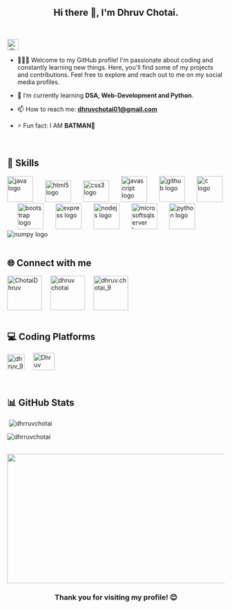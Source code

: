 <h2 align="center">Hi there 👋, I'm Dhruv Chotai.</h2>
<br>

<p align="left"> <img src="https://komarev.com/ghpvc/?username=dhrruvchotai&label=Profile%20views&color=0e75b6&style=flat" alt="dhrruvchotai" height="26"/> </p>

- 👨🏼‍💼 Welcome to my GitHub profile! I'm passionate about coding and constantly learning new things. Here, you'll find some of my projects and contributions. Feel free to explore and reach out to me on my social media profiles.

- 🌱 I’m currently learning **DSA, Web-Development and Python**.
 
- 📫 How to reach me: **dhruvchotai01@gmail.com**
 
- ⚡ Fun fact: I AM **BATMAN🦇**
<br>

## 🚀 Skills

<div align="left">
  <img src="https://cdn.jsdelivr.net/gh/devicons/devicon/icons/java/java-original.svg" height="60" width="60" alt="java logo"  />
  <img width="20" />
  <img src="https://camo.githubusercontent.com/6647554cf19482c32acc6a6a3b8bd68b845fafabd474595e7e92dead3075c3ea/68747470733a2f2f63646e2e6a7364656c6976722e6e65742f67682f64657669636f6e732f64657669636f6e2f69636f6e732f68746d6c352f68746d6c352d6f726967696e616c2e737667"  height="50" width="60" alt="html5 logo"  />
  <img width="20" />
  <img src="https://camo.githubusercontent.com/4eaf7f26830ffa4bc4c4502a24e9be29fa2796208648a805e8f610da811aeb05/68747470733a2f2f63646e2e6a7364656c6976722e6e65742f67682f64657669636f6e732f64657669636f6e2f69636f6e732f637373332f637373332d6f726967696e616c2e737667" height="50" width="60" alt="css3 logo"  />
  <img width="20" />
  <img src="https://user-images.githubusercontent.com/74038190/212257454-16e3712e-945a-4ca2-b238-408ad0bf87e6.gif"  height="60" width="60" alt="javascript logo"  />
  <img width="20" />
  <img src="https://user-images.githubusercontent.com/74038190/212257468-1e9a91f1-b626-4baa-b15d-5c385dfa7ed2.gif"  height="60" width="60" alt="github logo"  />
  <img width="20" />
  <img src="https://cdn.jsdelivr.net/gh/devicons/devicon/icons/c/c-original.svg" height="60" width="60" alt="c logo"  />
  <img width="20" />
  <img src="https://user-images.githubusercontent.com/74038190/212280805-9bcb336b-8c55-46a8-abf8-ff286ab55472.gif"  height="60" width="60" alt="bootstrap logo"  />
    <img width="20" />
  <img src="https://cdn.jsdelivr.net/gh/devicons/devicon/icons/express/express-original.svg" height="60" alt="express logo"  />
  <img width="20" />
  <img src="https://cdn.jsdelivr.net/gh/devicons/devicon/icons/nodejs/nodejs-original.svg" height="60" alt="nodejs logo"  />
  <img width="20" />
  <img src="https://cdn.jsdelivr.net/gh/devicons/devicon/icons/microsoftsqlserver/microsoftsqlserver-plain.svg" height="60" alt="microsoftsqlserver logo"  />
  <img width="20" />
  <img src="https://cdn.jsdelivr.net/gh/devicons/devicon/icons/python/python-original.svg" height="60" alt="python logo"  />
  <img width="20" />
  <img src="https://camo.githubusercontent.com/b5a316a445d392b6f33cf315ebae56acecb547a7ac3a62c6931eb81ddbc813c6/68747470733a2f2f63646e2e6a7364656c6976722e6e65742f67682f64657669636f6e732f64657669636f6e2f69636f6e732f6e756d70792f6e756d70792d6f726967696e616c2e737667 height="60" alt="numpy logo"  />
  <img width="20" />
 
</div>

<br>

## 🌐 Connect with me

<div align="left">
<a href="https://twitter.com/ChotaiDhruv" target="blank"><img align="center" src="https://user-images.githubusercontent.com/74038190/235294011-b8074c31-9097-4a65-a594-4151b58743a8.gif" alt="ChotaiDhruv" height="80" width="80" /></a>
<img width="12" />
<a href="https://www.linkedin.com/in/dhruv-chotai-179a502aa/" target="blank"><img align="center" src="https://user-images.githubusercontent.com/74038190/235294012-0a55e343-37ad-4b0f-924f-c8431d9d2483.gif" alt="dhruv chotai" height="80" width="80" /></a>
<img width="12" />
<a href="https://www.instagram.com/dhruv.chotai_9/" target="blank"><img align="center" src="https://user-images.githubusercontent.com/74038190/235294013-a33e5c43-a01c-43f6-b44d-a406d8b4ab75.gif" alt="dhruv.chotai_9" height="80" width="80" /></a>
<img width="12" />
</div>

<br>

## 💻 Coding Platforms

<a href="https://leetcode.com/u/dhruv_9/" target="blank"><img align="center" src="https://raw.githubusercontent.com/rahuldkjain/github-profile-readme-generator/master/src/images/icons/Social/leet-code.svg" alt="dhruv_9" height="35" width="40" /></a>
<img width="12" />
<a href="https://www.hackerrank.com/profile/h23010101051" target="blank"><img align="center" src="https://upload.wikimedia.org/wikipedia/commons/thumb/4/40/HackerRank_Icon-1000px.png/600px-HackerRank_Icon-1000px.png" alt="Dhruv Chotai" height="40" width="50" /></a>

<br>




## 📊 GitHub Stats

<p>&nbsp;<img align="center" src="https://github-readme-stats.vercel.app/api?username=dhrruvchotai&show_icons=true&locale=en" alt="dhrruvchotai" /></p>
<p><img align="center" src="https://github-readme-streak-stats.herokuapp.com/?user=dhrruvchotai&" alt="dhrruvchotai" /></p>

<br>

<div align="center">
 <img src="https://user-images.githubusercontent.com/74038190/225813708-98b745f2-7d22-48cf-9150-083f1b00d6c9.gif" height="300" width="600"/>
</div>

<h3 align="center">Thank you for visiting my profile! 😊</h3>

